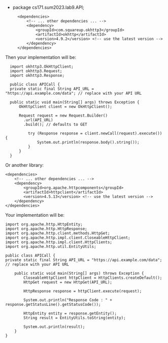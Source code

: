 - package cs171.sum2023.lab9.API;

        <dependencies>
            <!-- ... other dependencies ... -->
            <dependency>
                <groupId>com.squareup.okhttp3</groupId>
                <artifactId>okhttp</artifactId>
                <version>4.9.2</version> <!-- use the latest version -->
            </dependency>
        </dependencies>

Then your implementation will be:

      import okhttp3.OkHttpClient;
      import okhttp3.Request;
      import okhttp3.Response;

      public class APICall {
      private static final String API_URL = "https://api.example.com/data"; // replace with your API URL

      public static void main(String[] args) throws Exception {
          OkHttpClient client = new OkHttpClient();

          Request request = new Request.Builder()
            .url(API_URL)
            .build(); // defaults to GET

              try (Response response = client.newCall(request).execute()) {
                  System.out.println(response.body().string());
              }
          }
      }

Or another library:

    <dependencies>
        <!-- ... other dependencies ... -->
        <dependency>
            <groupId>org.apache.httpcomponents</groupId>
            <artifactId>httpclient</artifactId>
            <version>4.5.13</version> <!-- use the latest version -->
        </dependency>
    </dependencies>

Your implementation will be:

    import org.apache.http.HttpEntity;
    import org.apache.http.HttpResponse;
    import org.apache.http.client.methods.HttpGet;
    import org.apache.http.impl.client.CloseableHttpClient;
    import org.apache.http.impl.client.HttpClients;
    import org.apache.http.util.EntityUtils;

    public class APICall {
    private static final String API_URL = "https://api.example.com/data"; // replace with your API URL
    
        public static void main(String[] args) throws Exception {
            CloseableHttpClient httpClient = HttpClients.createDefault();
            HttpGet request = new HttpGet(API_URL);
    
            HttpResponse response = httpClient.execute(request);
    
            System.out.println("Response Code : " + response.getStatusLine().getStatusCode());
    
            HttpEntity entity = response.getEntity();
            String result = EntityUtils.toString(entity);
    
            System.out.println(result);
        }
    }
